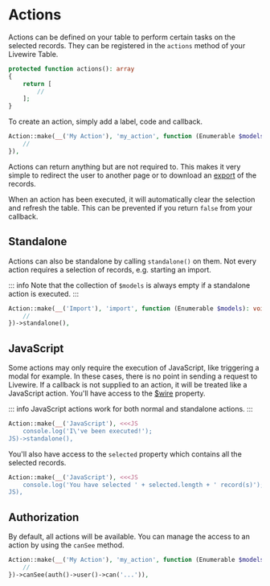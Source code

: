 # Actions

Actions can be defined on your table to perform certain tasks on the selected records. They can be registered in
the `actions` method of your Livewire Table.

```php
protected function actions(): array
{
    return [
        //
    ];
}
```

To create an action, simply add a label, code and callback.

```php
Action::make(__('My Action'), 'my_action', function (Enumerable $models): void {
    //
}),
```

Actions can return anything but are not required to. This makes it very simple to redirect the user to another page or to download an [export](/usage/exports) of the records.

When an action has been executed, it will automatically clear the selection and refresh the table. This can be prevented
if you return `false` from your callback.

## Standalone

Actions can also be standalone by calling `standalone()` on them. Not every action requires a selection of
records, e.g. starting an import.

::: info
Note that the collection of `$models` is always empty if a standalone action is executed.
:::

```php
Action::make(__('Import'), 'import', function (Enumerable $models): void {
    //
})->standalone(),
```

## JavaScript

Some actions may only require the execution of JavaScript, like triggering a modal for example. In these cases, there is no point in sending a request to Livewire. If a callback is not supplied to an action, it will be treated like a JavaScript action. You'll have access to the [$wire](https://livewire.laravel.com/docs/javascript#the-wire-object) property.

::: info
JavaScript actions work for both normal and standalone actions.
:::

```php
Action::make(__('JavaScript'), <<<JS
    console.log('I\'ve been executed!');
JS)->standalone(),
```

You'll also have access to the `selected` property which contains all the selected records.

```php
Action::make(__('JavaScript'), <<<JS
    console.log('You have selected ' + selected.length + ' record(s)');
JS),
```

## Authorization

By default, all actions will be available. You can manage the access to an action by using the `canSee` method.

```php
Action::make(__('My Action'), 'my_action', function (Enumerable $models): void {
    //
})->canSee(auth()->user()->can('...')),
```
